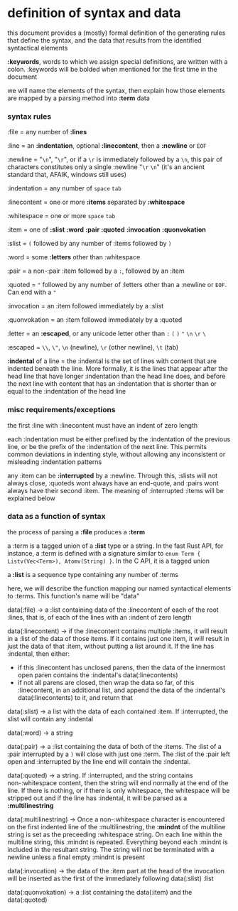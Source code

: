 # definition of syntax and data

this document provides a (mostly) formal definition of the generating rules that define the syntax, and the data that results from the identified syntactical elements

**:keywords**, words to which we assign special definitions, are written with a colon. :keywords will be bolded when mentioned for the first time in the document

we will name the elements of the syntax, then explain how those elements are mapped by a parsing method into **:term** data


### syntax rules

:file = any number of **:lines**

:line = an **:indentation**, optional **:linecontent**, then a **:newline** or `EOF`

:newline = "`\n`", "`\r`", or if a `\r` is immediately followed by a `\n`, this pair of characters constitutes only a single :newline "`\r` `\n`" (it's an ancient standard that, AFAIK, windows still uses)

:indentation = any number of `space` `tab`

:linecontent = one or more **:items** separated by **:whitespace**

:whitespace = one or more `space` `tab`

:item = one of **:slist** **:word** **:pair** **:quoted** **:invocation** **:quonvokation**



:slist = `(` followed by any number of :items followed by `)`

:word = some **:letters** other than :whitespace

:pair = a non-:pair :item followed by a `:`, followed by an :item

:quoted = `"` followed by any number of :letters other than a :newline or `EOF`. Can end with a `"`

:invocation = an :item followed immediately by a :slist

:quonvokation = an :item followed immediately by a :quoted



:letter = an **:escaped**, or any unicode letter other than `:` `(` `)` `"` `\n` `\r` `\`

:escaped = `\\`, `\"`, `\n` (newline), `\r` (other newline), `\t` (tab)

**:indental** of a line = the :indental is the set of lines with content that are indented beneath the line. More formally, it is the lines that appear after the head line that have longer :indentation than the head line does, and before the next line with content that has an :indentation that is shorter than or equal to the :indentation of the head line


### misc requirements/exceptions

the first :line with :linecontent must have an indent of zero length

each :indentation must be either prefixed by the :indentation of the previous line, or be the prefix of the :indentation of the next line. This permits common deviations in indenting style, without allowing any inconsistent or misleading :indentation patterns

any :item can be **:interrupted** by a :newline. Through this, :slists will not always close, :quoteds wont always have an end-quote, and :pairs wont always have their second :item. The meaning of :interrupted :items will be explained below



### data as a function of syntax

the process of parsing a **:file** produces a **:term**

a :term is a tagged union of a **:list** type or a string. In the fast Rust API, for instance, a :term is defined with a signature similar to `enum Term { Listv(Vec<Term>), Atomv(String) }`. In the C API, it is a tagged union

a **:list** is a sequence type containing any number of :terms

here, we will describe the function mapping our named syntactical elements to :terms. This function's name will be "data"

data(:file) → a :list containing data of the :linecontent of each of the root :lines, that is, of each of the lines with an :indent of zero length

data(:linecontent) → if the :linecontent contains multiple :items, it will result in a :list of the data of those items. If it contains just one item, it will result in just the data of that :item, without putting a list around it. If the line has :indental, then either:
- if this :linecontent has unclosed parens, then the data of the innermost open paren contains the :indental's data(:linecontents)
- if not all parens are closed, then wrap the data so far, of this :linecontent, in an additional list, and append the data of the :indental's data(:linecontents) to it, and return that

data(:slist) → a list with the data of each contained :item. If :interrupted, the slist will contain any :indental

data(:word) → a string

data(:pair) → a :list containing the data of both of the :items. The :list of a :pair interrupted by a `)` will close with just one :term. The :list of the :pair left open and :interrupted by the line end will contain the :indental.

data(:quoted) → a string. If :interrupted, and the string contains non-:whitespace content, then the string will end normally at the end of the line. If there is nothing, or if there is only whitespace, the whitespace will be stripped out and if the line has :indental, it will be parsed as a **:multilinestring**

data(:multilinestring) → Once a non-:whitespace character is encountered on the first indented line of the :multilinestring, the **:mindnt** of the multiline string is set as the preceeding :whitespace string. On each line within the multiline string, this :mindnt is repeated. Everything beyond each :mindnt is included in the resultant string. The string will not be terminated with a newline unless a final empty :mindnt is present

data(:invocation) → the data of the :item part at the head of the invocation will be inserted as the first of the immediately following data(:slist) :list

data(:quonvokation) → a :list containing the data(:item) and the data(:quoted)
